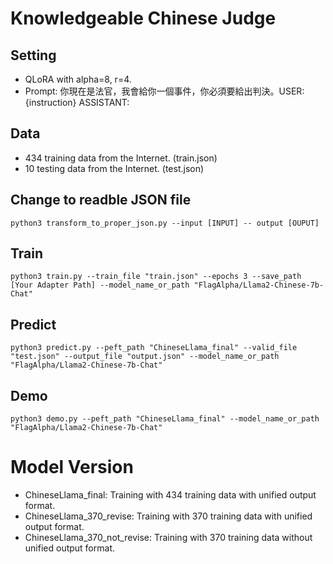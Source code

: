 # Knowledgeable Chinese Judge

## Setting
- QLoRA with alpha=8, r=4.
- Prompt: 你現在是法官，我會給你一個事件，你必須要給出判決。USER: {instruction} ASSISTANT:


## Data
- 434 training data from the Internet. (train.json)
- 10  testing data from the Internet. (test.json)

## Change to readble JSON file
```
python3 transform_to_proper_json.py --input [INPUT] -- output [OUPUT]
```

## Train
```
python3 train.py --train_file "train.json" --epochs 3 --save_path [Your Adapter Path] --model_name_or_path "FlagAlpha/Llama2-Chinese-7b-Chat"
```

## Predict
```
python3 predict.py --peft_path "ChineseLlama_final" --valid_file "test.json" --output_file "output.json" --model_name_or_path "FlagAlpha/Llama2-Chinese-7b-Chat"
```


## Demo
```
python3 demo.py --peft_path "ChineseLlama_final" --model_name_or_path "FlagAlpha/Llama2-Chinese-7b-Chat"
```

# Model Version
- ChineseLlama\_final: Training with 434 training data with unified output format.
- ChineseLlama\_370\_revise: Training with 370 training data with unified output format.
- ChineseLlama\_370\_not\_revise: Training with 370 training data without unified output format.

